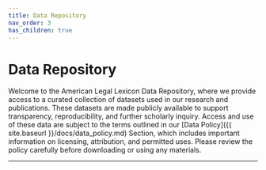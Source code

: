 ```yaml
---
title: Data Repository
nav_order: 3
has_children: true
---
```


# Data Repository

Welcome to the American Legal Lexicon Data Repository, where we provide access to a curated collection of datasets used in our research and publications. These datasets are made publicly available to support transparency, reproducibility, and further scholarly inquiry. Access and use of these data are subject to the terms outlined in our [Data Policy]({{ site.baseurl }}/docs/data_policy.md) Section, which includes important information on licensing, attribution, and permitted uses. Please review the policy carefully before downloading or using any materials.


---
